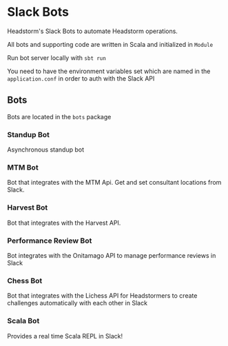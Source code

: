 # Slack Bots

Headstorm's Slack Bots to automate Headstorm operations.

All bots and supporting code are written in Scala and initialized in `Module`

Run bot server locally with `sbt run`

You need to have the environment variables set which are named in the `application.conf` in order to auth with the Slack API

## Bots

Bots are located in the `bots` package

### Standup Bot

Asynchronous standup bot

### MTM Bot

Bot that integrates with the MTM Api.  Get and set consultant locations from Slack.

### Harvest Bot

Bot that integrates with the Harvest API.

### Performance Review Bot

Bot integrates with the Onitamago API to manage performance reviews in Slack

### Chess Bot

Bot that integrates with the Lichess API for Headstormers to create challenges automatically with each other in Slack

### Scala Bot

Provides a real time Scala REPL in Slack!

